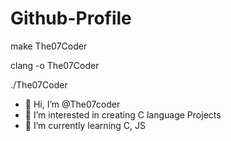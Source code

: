 # Github-Profile
make The07Coder

clang -o The07Coder 

./The07Coder 

- 👋 Hi, I’m @The07coder 
- 👀 I’m interested in creating C language Projects 
- 🧠 I’m currently learning C, JS
